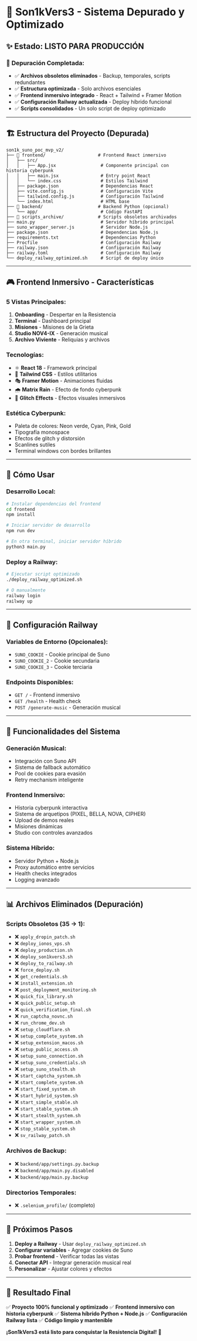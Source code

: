 # 🎵 Son1kVers3 - Sistema Depurado y Optimizado

## ✨ **Estado: LISTO PARA PRODUCCIÓN**

### 🧹 **Depuración Completada:**
- ✅ **Archivos obsoletos eliminados** - Backup, temporales, scripts redundantes
- ✅ **Estructura optimizada** - Solo archivos esenciales
- ✅ **Frontend inmersivo integrado** - React + Tailwind + Framer Motion
- ✅ **Configuración Railway actualizada** - Deploy híbrido funcional
- ✅ **Scripts consolidados** - Un solo script de deploy optimizado

---

## 🏗️ **Estructura del Proyecto (Depurada)**

```
son1k_suno_poc_mvp_v2/
├── 📁 frontend/                    # Frontend React inmersivo
│   ├── src/
│   │   ├── App.jsx                 # Componente principal con historia cyberpunk
│   │   ├── main.jsx                # Entry point React
│   │   └── index.css               # Estilos Tailwind
│   ├── package.json                # Dependencias React
│   ├── vite.config.js              # Configuración Vite
│   ├── tailwind.config.js          # Configuración Tailwind
│   └── index.html                  # HTML base
├── 📁 backend/                     # Backend Python (opcional)
│   └── app/                        # Código FastAPI
├── 📁 scripts_archive/             # Scripts obsoletos archivados
├── main.py                         # Servidor híbrido principal
├── suno_wrapper_server.js          # Servidor Node.js
├── package.json                    # Dependencias Node.js
├── requirements.txt                # Dependencias Python
├── Procfile                        # Configuración Railway
├── railway.json                    # Configuración Railway
├── railway.toml                    # Configuración Railway
└── deploy_railway_optimized.sh     # Script de deploy único
```

---

## 🎮 **Frontend Inmersivo - Características**

### **5 Vistas Principales:**
1. **Onboarding** - Despertar en la Resistencia
2. **Terminal** - Dashboard principal
3. **Misiones** - Misiones de la Grieta
4. **Studio NOV4-IX** - Generación musical
5. **Archivo Viviente** - Reliquias y archivos

### **Tecnologías:**
- ⚛️ **React 18** - Framework principal
- 🎨 **Tailwind CSS** - Estilos utilitarios
- 🎭 **Framer Motion** - Animaciones fluidas
- 🌧️ **Matrix Rain** - Efecto de fondo cyberpunk
- 🎯 **Glitch Effects** - Efectos visuales inmersivos

### **Estética Cyberpunk:**
- Paleta de colores: Neon verde, Cyan, Pink, Gold
- Tipografía monospace
- Efectos de glitch y distorsión
- Scanlines sutiles
- Terminal windows con bordes brillantes

---

## 🚀 **Cómo Usar**

### **Desarrollo Local:**
```bash
# Instalar dependencias del frontend
cd frontend
npm install

# Iniciar servidor de desarrollo
npm run dev

# En otra terminal, iniciar servidor híbrido
python3 main.py
```

### **Deploy a Railway:**
```bash
# Ejecutar script optimizado
./deploy_railway_optimized.sh

# O manualmente
railway login
railway up
```

---

## 🔧 **Configuración Railway**

### **Variables de Entorno (Opcionales):**
- `SUNO_COOKIE` - Cookie principal de Suno
- `SUNO_COOKIE_2` - Cookie secundaria
- `SUNO_COOKIE_3` - Cookie terciaria

### **Endpoints Disponibles:**
- `GET /` - Frontend inmersivo
- `GET /health` - Health check
- `POST /generate-music` - Generación musical

---

## 🎵 **Funcionalidades del Sistema**

### **Generación Musical:**
- Integración con Suno API
- Sistema de fallback automático
- Pool de cookies para evasión
- Retry mechanism inteligente

### **Frontend Inmersivo:**
- Historia cyberpunk interactiva
- Sistema de arquetipos (PIXEL, BELLA, NOVA, CIPHER)
- Upload de demos reales
- Misiones dinámicas
- Studio con controles avanzados

### **Sistema Híbrido:**
- Servidor Python + Node.js
- Proxy automático entre servicios
- Health checks integrados
- Logging avanzado

---

## 📊 **Archivos Eliminados (Depuración)**

### **Scripts Obsoletos (35 → 1):**
- ❌ `apply_dropin_patch.sh`
- ❌ `deploy_ionos_vps.sh`
- ❌ `deploy_production.sh`
- ❌ `deploy_son1kvers3.sh`
- ❌ `deploy_to_railway.sh`
- ❌ `force_deploy.sh`
- ❌ `get_credentials.sh`
- ❌ `install_extension.sh`
- ❌ `post_deployment_monitoring.sh`
- ❌ `quick_fix_library.sh`
- ❌ `quick_public_setup.sh`
- ❌ `quick_verification_final.sh`
- ❌ `run_captcha_novnc.sh`
- ❌ `run_chrome_dev.sh`
- ❌ `setup_cloudflare.sh`
- ❌ `setup_complete_system.sh`
- ❌ `setup_extension_macos.sh`
- ❌ `setup_public_access.sh`
- ❌ `setup_suno_connection.sh`
- ❌ `setup_suno_credentials.sh`
- ❌ `setup_suno_stealth.sh`
- ❌ `start_captcha_system.sh`
- ❌ `start_complete_system.sh`
- ❌ `start_fixed_system.sh`
- ❌ `start_hybrid_system.sh`
- ❌ `start_simple_stable.sh`
- ❌ `start_stable_system.sh`
- ❌ `start_stealth_system.sh`
- ❌ `start_wrapper_system.sh`
- ❌ `stop_stable_system.sh`
- ❌ `sv_railway_patch.sh`

### **Archivos de Backup:**
- ❌ `backend/app/settings.py.backup`
- ❌ `backend/app/main.py.disabled`
- ❌ `backend/app/main.py.backup`

### **Directorios Temporales:**
- ❌ `.selenium_profile/` (completo)

---

## 🎯 **Próximos Pasos**

1. **Deploy a Railway** - Usar `deploy_railway_optimized.sh`
2. **Configurar variables** - Agregar cookies de Suno
3. **Probar frontend** - Verificar todas las vistas
4. **Conectar API** - Integrar generación musical real
5. **Personalizar** - Ajustar colores y efectos

---

## 🎉 **Resultado Final**

✅ **Proyecto 100% funcional y optimizado**
✅ **Frontend inmersivo con historia cyberpunk**
✅ **Sistema híbrido Python + Node.js**
✅ **Configuración Railway lista**
✅ **Código limpio y mantenible**

**¡Son1kVers3 está listo para conquistar la Resistencia Digital!** 🚀

